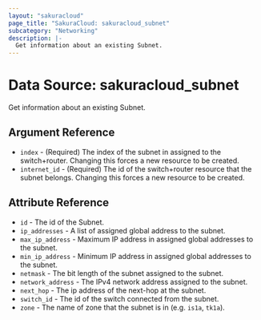 ```yaml
---
layout: "sakuracloud"
page_title: "SakuraCloud: sakuracloud_subnet"
subcategory: "Networking"
description: |-
  Get information about an existing Subnet.
---
```


# Data Source: sakuracloud_subnet

Get information about an existing Subnet.

## Argument Reference

* `index` - (Required) The index of the subnet in assigned to the switch+router. Changing this forces a new resource to be created.
* `internet_id` - (Required) The id of the switch+router resource that the subnet belongs. Changing this forces a new resource to be created.



## Attribute Reference

* `id` - The id of the Subnet.
* `ip_addresses` - A list of assigned global address to the subnet.
* `max_ip_address` - Maximum IP address in assigned global addresses to the subnet.
* `min_ip_address` - Minimum IP address in assigned global addresses to the subnet.
* `netmask` - The bit length of the subnet assigned to the subnet.
* `network_address` - The IPv4 network address assigned to the subnet.
* `next_hop` - The ip address of the next-hop at the subnet.
* `switch_id` - The id of the switch connected from the subnet.
* `zone` - The name of zone that the subnet is in (e.g. `is1a`, `tk1a`).




